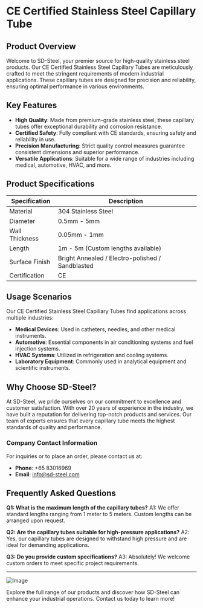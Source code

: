 # CE Certified Stainless Steel Capillary Tube

## Product Overview

Welcome to SD-Steel, your premier source for high-quality stainless steel products. Our CE Certified Stainless Steel Capillary Tubes are meticulously crafted to meet the stringent requirements of modern industrial applications. These capillary tubes are designed for precision and reliability, ensuring optimal performance in various environments.

## Key Features

- **High Quality**: Made from premium-grade stainless steel, these capillary tubes offer exceptional durability and corrosion resistance.
- **Certified Safety**: Fully compliant with CE standards, ensuring safety and reliability in use.
- **Precision Manufacturing**: Strict quality control measures guarantee consistent dimensions and superior performance.
- **Versatile Applications**: Suitable for a wide range of industries including medical, automotive, HVAC, and more.

## Product Specifications

| Specification | Description |
|---------------|-------------|
| Material      | 304 Stainless Steel |
| Diameter      | 0.5mm - 5mm |
| Wall Thickness| 0.05mm - 1mm |
| Length        | 1m - 5m (Custom lengths available) |
| Surface Finish| Bright Annealed / Electro-polished / Sandblasted |
| Certification | CE |

## Usage Scenarios

Our CE Certified Stainless Steel Capillary Tubes find applications across multiple industries:

- **Medical Devices**: Used in catheters, needles, and other medical instruments.
- **Automotive**: Essential components in air conditioning systems and fuel injection systems.
- **HVAC Systems**: Utilized in refrigeration and cooling systems.
- **Laboratory Equipment**: Commonly used in analytical equipment and scientific instruments.

## Why Choose SD-Steel?

At SD-Steel, we pride ourselves on our commitment to excellence and customer satisfaction. With over 20 years of experience in the industry, we have built a reputation for delivering top-notch products and services. Our team of experts ensures that every capillary tube meets the highest standards of quality and performance.

### Company Contact Information

For inquiries or to place an order, please contact us at:
- **Phone**: +65 83016969
- **Email**: info@sd-steel.com

## Frequently Asked Questions

**Q1: What is the maximum length of the capillary tubes?**
A1: We offer standard lengths ranging from 1 meter to 5 meters. Custom lengths can be arranged upon request.

**Q2: Are the capillary tubes suitable for high-pressure applications?**
A2: Yes, our capillary tubes are designed to withstand high pressure and are ideal for demanding applications.

**Q3: Do you provide custom specifications?**
A3: Absolutely! We welcome custom orders to meet specific project requirements.

---

![Image](https://github.com/user-attachments/assets/2567258e-e124-4816-932d-1809bd27ef0b)

Explore the full range of our products and discover how SD-Steel can enhance your industrial operations. Contact us today to learn more!